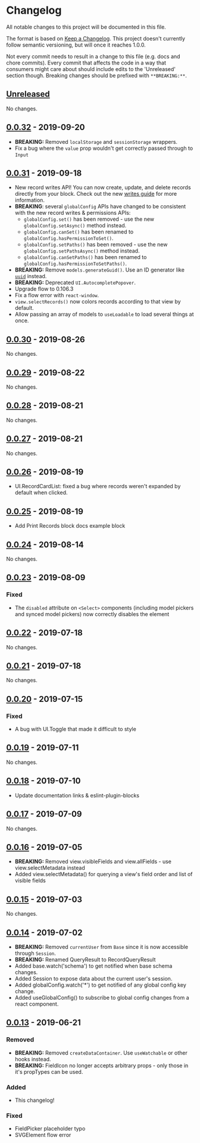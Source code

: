 # Changelog

All notable changes to this project will be documented in this file.

The format is based on [Keep a Changelog](https://keepachangelog.com/en/1.0.0/). This project
doesn't currently follow semantic versioning, but will once it reaches 1.0.0.

Not every commit needs to result in a change to this file (e.g. docs and chore commits). Every
commit that affects the code in a way that consumers might care about should include edits to the
'Unreleased' section though. Breaking changes should be prefixed with `**BREAKING:**`.

## [Unreleased](https://github.com/airtable/blocks/compare/@airtable/blocks@0.0.32...HEAD)

No changes.

## [0.0.32](https://github.com/airtable/blocks/compare/@airtable/blocks@0.0.31...@airtable/blocks@0.0.32) - 2019-09-20

-   **BREAKING:** Removed `localStorage` and `sessionStorage` wrappers.
-   Fix a bug where the `value` prop wouldn't get correctly passed through to `Input`

## [0.0.31](https://github.com/airtable/blocks/compare/@airtable/blocks@0.0.30...@airtable/blocks@0.0.31) - 2019-09-18

-   New record writes API! You can now create, update, and delete records directly from your block.
    Check out the new
    [writes guide](https://github.com/Airtable/blocks/blob/master/packages/sdk/docs/guide_writes.md)
    for more information.
-   **BREAKING**: several `globalConfig` APIs have changed to be consistent with the new record
    writes & permissions APIs:
    -   `globalConfig.set()` has been removed - use the new `globalConfig.setAsync()` method
        instead.
    -   `globalConfig.canSet()` has been renamed to `globalConfig.hasPermissionToSet()`.
    -   `globalConfig.setPaths()` has been removed - use the new `globalConfig.setPathsAsync()`
        method instead.
    -   `globalConfig.canSetPaths()` has been renamed to `globalConfig.hasPermissionToSetPaths()`.
-   **BREAKING:** Remove `models.generateGuid()`. Use an ID generator like
    [`uuid`](https://www.npmjs.com/package/uuid) instead.
-   **BREAKING:** Deprecated `UI.AutocompletePopover`.
-   Upgrade flow to 0.106.3
-   Fix a flow error with `react-window`.
-   `view.selectRecords()` now colors records according to that view by default.
-   Allow passing an array of models to `useLoadable` to load several things at once.

## [0.0.30](https://github.com/airtable/blocks/compare/@airtable/blocks@0.0.29...@airtable/blocks@0.0.30) - 2019-08-26

No changes.

## [0.0.29](https://github.com/airtable/blocks/compare/@airtable/blocks@0.0.28...@airtable/blocks@0.0.29) - 2019-08-22

No changes.

## [0.0.28](https://github.com/airtable/blocks/compare/@airtable/blocks@0.0.27...@airtable/blocks@0.0.28) - 2019-08-21

No changes.

## [0.0.27](https://github.com/airtable/blocks/compare/@airtable/blocks@0.0.26...@airtable/blocks@0.0.27) - 2019-08-21

No changes.

## [0.0.26](https://github.com/airtable/blocks/compare/@airtable/blocks@0.0.25...@airtable/blocks@0.0.26) - 2019-08-19

-   UI.RecordCardList: fixed a bug where records weren't expanded by default when clicked.

## [0.0.25](https://github.com/airtable/blocks/compare/@airtable/blocks@0.0.24...@airtable/blocks@0.0.25) - 2019-08-19

-   Add Print Records block docs example block

## [0.0.24](https://github.com/airtable/blocks/compare/@airtable/blocks@0.0.23...@airtable/blocks@0.0.24) - 2019-08-14

No changes.

## [0.0.23](https://github.com/airtable/blocks/compare/@airtable/blocks@0.0.22...@airtable/blocks@0.0.23) - 2019-08-09

### Fixed

-   The `disabled` attribute on `<Select>` components (including model pickers and synced model
    pickers) now correctly disables the element

## [0.0.22](https://github.com/airtable/blocks/compare/@airtable/blocks@0.0.21...@airtable/blocks@0.0.22) - 2019-07-18

No changes.

## [0.0.21](https://github.com/airtable/blocks/compare/@airtable/blocks@0.0.20...@airtable/blocks@0.0.21) - 2019-07-18

No changes.

## [0.0.20](https://github.com/airtable/blocks/compare/@airtable/blocks@0.0.19...@airtable/blocks@0.0.20) - 2019-07-15

### Fixed

-   A bug with UI.Toggle that made it difficult to style

## [0.0.19](https://github.com/airtable/blocks/compare/@airtable/blocks@0.0.18...@airtable/blocks@0.0.19) - 2019-07-11

No changes.

## [0.0.18](https://github.com/airtable/blocks/compare/@airtable/blocks@0.0.17...@airtable/blocks@0.0.18) - 2019-07-10

-   Update documentation links & eslint-plugin-blocks

## [0.0.17](https://github.com/airtable/blocks/compare/@airtable/blocks@0.0.16...@airtable/blocks@0.0.17) - 2019-07-09

No changes.

## [0.0.16](https://github.com/airtable/blocks/compare/@airtable/blocks@0.0.15...@airtable/blocks@0.0.16) - 2019-07-05

-   **BREAKING:** Removed view.visibleFields and view.allFields - use view.selectMetadata instead
-   Added view.selectMetadata() for querying a view's field order and list of visible fields

## [0.0.15](https://github.com/airtable/blocks/compare/v0.0.14...@airtable/blocks@0.0.15) - 2019-07-03

No changes.

## [0.0.14](https://github.com/airtable/blocks/compare/v0.0.13...v0.0.14) - 2019-07-02

-   **BREAKING:** Removed `currentUser` from `Base` since it is now accessible through `Session`.
-   **BREAKING:** Renamed QueryResult to RecordQueryResult
-   Added base.watch('schema') to get notified when base schema changes.
-   Added Session to expose data about the current user's session.
-   Added globalConfig.watch('\*') to get notified of any global config key change.
-   Added useGlobalConfig() to subscribe to global config changes from a react component.

## [0.0.13](https://github.com/airtable/blocks/releases/tag/v0.0.13) - 2019-06-21

### Removed

-   **BREAKING:** Removed `createDataContainer`. Use `useWatchable` or other hooks instead.
-   **BREAKING:** FieldIcon no longer accepts arbitrary props - only those in it's propTypes can be
    used.

### Added

-   This changelog!

### Fixed

-   FieldPicker placeholder typo
-   SVGElement flow error
